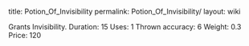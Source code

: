title: Potion_Of_Invisibility
permalink: Potion_Of_Invisibility/
layout: wiki



 Grants Invisibility.
 Duration: 15
 Uses: 1
 Thrown accuracy: 6
 Weight: 0.3
 Price: 120